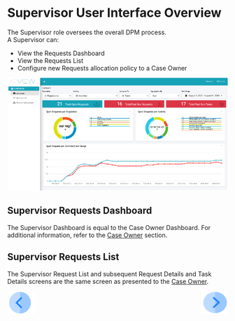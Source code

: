 # Supervisor User Interface Overview

The Supervisor role oversees the overall DPM process.  
A Supervisor can:

- View the Requests Dashboard 
- View the Requests List 
- Configure new Requests allocation policy to a Case Owner

 ![image](/articles/DPM/images/Figure_50_Supervisor_user_interface.png)

## Supervisor Requests Dashboard

The Supervisor Dashboard is equal to the Case Owner Dashboard. For additional information, refer to the [Case Owner](/articles/DPM/06_Case_Owner_User_Interface/02_Case_Owner_User_Interface_Dashboard.md) section.

## Supervisor Requests List

The Supervisor Request List and subsequent Request Details and Task Details screens are the same screen as presented to the [Case Owner](/articles/DPM/06_Case_Owner_User_Interface/03_Case_Owner_User_Interface_List.md).



[![Previous](/articles/DPM/images/Previous.png)](/articles/DPM/07_Supervisor_User_Interface/README.md)[<img align="right" width="60" height="54" src="/articles/DPM/images/Next.png">](/articles/DPM/07_Supervisor_User_Interface/02_Supervisor_User_Interface_Config.md)

